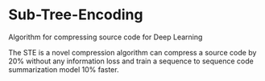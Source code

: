 # Sub-Tree-Encoding


Algorithm for compressing source code for Deep Learning

The STE is a novel compression algorithm can compress a source code by 20% without any information loss and train a sequence to sequence code summarization model 10% faster.
